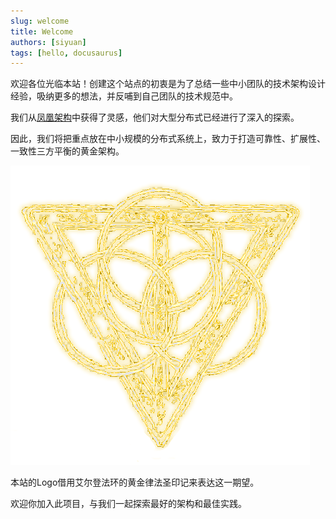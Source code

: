 ```yaml
---
slug: welcome
title: Welcome
authors: [siyuan]
tags: [hello, docusaurus]
---
```


欢迎各位光临本站！创建这个站点的初衷是为了总结一些中小团队的技术架构设计经验，吸纳更多的想法，并反哺到自己团队的技术规范中。

我们从[凤凰架构](https://icyfenix.cn/)中获得了灵感，他们对大型分布式已经进行了深入的探索。

因此，我们将把重点放在中小规模的分布式系统上，致力于打造可靠性、扩展性、一致性三方平衡的黄金架构。

![Logo](./logo.png)

本站的Logo借用艾尔登法环的黄金律法圣印记来表达这一期望。

欢迎你加入此项目，与我们一起探索最好的架构和最佳实践。


